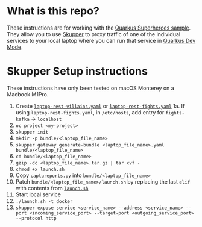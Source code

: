 # What is this repo?

These instructions are for working with the [Quarkus Superheroes sample](https://github.com/quarkusio/quarkus-super-heroes). They allow you to use [Skupper](https://skupper.io) to proxy traffic of one of the individual services to your local laptop where you can run that service in [Quarkus Dev Mode](https://quarkus.io/guides/dev-mode-differences).

# Skupper Setup instructions

These instructions have only been tested on macOS Monterey on a Macbook M1Pro.

1. Create [`laptop-rest-villains.yaml`](laptop-rest-villains.yaml) or [`laptop-rest-fights.yaml`](laptop-rest-fights.yaml)
    1a. If using `laptop-rest-fights.yaml`, in `/etc/hosts`, add entry for `fights-kafka` -> `localhost`
2. `oc project <my-project>`
3. `skupper init`
4. `mkdir -p bundle/<laptop_file_name>`
5. `skupper gateway generate-bundle <laptop_file_name>.yaml bundle/<laptop_file_name>`
6. `cd bundle/<laptop_file_name>`
7. `gzip -dc <laptop_file_name>.tar.gz | tar xvf -`
8. `chmod +x launch.sh`
9. Copy [`captureports.py`](captureports.py) into `bundle/<laptop_file_name>`
10. Patch `bundle/<laptop_file_name>/launch.sh` by replacing the last `elif` with contents from [`launch.sh`](launch.sh)
11. Start local service
12. `./launch.sh -t docker`
13. `skupper expose service <service_name> --address <service_name> --port <incoming_service_port> --target-port <outgoing_service_port> --protocol http`
